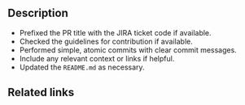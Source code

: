 ## Description

<!-- This section should contain a short summary of the changes. -->

<!-- Please make sure all of the items below are completed before requesting a review: -->

- Prefixed the PR title with the JIRA ticket code if available.<!-- e.g. `[JIR-XXX] Add <XYZ> repository` -->
- Checked the guidelines for contribution if available.
- Performed simple, atomic commits with clear commit messages.
- Include any relevant context or links if helpful.
- Updated the `README.md` as necessary.

<!-- Feel free to open a draft PR to get feedback early. -->

## Related links

<!-- This is a list of links, like the Jira ticket that contains additional context -->
<!-- and other links to relevant documents, merge requests or discussions. -->
